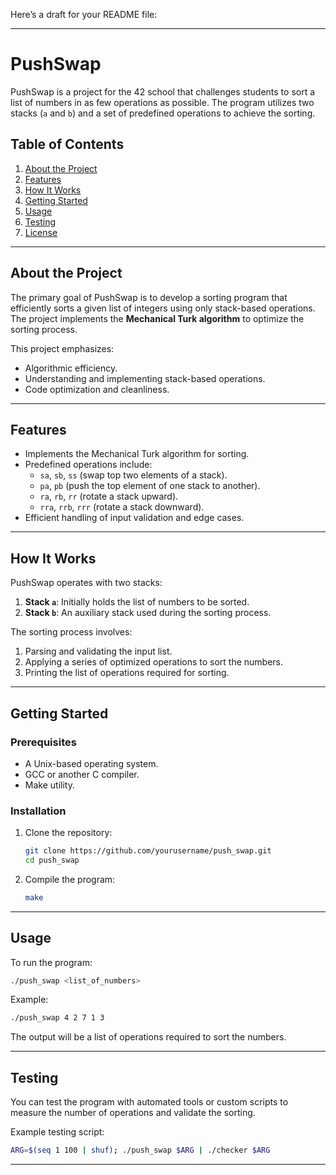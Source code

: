 Here’s a draft for your README file:

---

# PushSwap

PushSwap is a project for the 42 school that challenges students to sort a list of numbers in as few operations as possible. The program utilizes two stacks (`a` and `b`) and a set of predefined operations to achieve the sorting.

## Table of Contents

1. [About the Project](#about-the-project)
2. [Features](#features)
3. [How It Works](#how-it-works)
4. [Getting Started](#getting-started)
5. [Usage](#usage)
6. [Testing](#testing)
7. [License](#license)

---

## About the Project

The primary goal of PushSwap is to develop a sorting program that efficiently sorts a given list of integers using only stack-based operations. The project implements the **Mechanical Turk algorithm** to optimize the sorting process.

This project emphasizes:

- Algorithmic efficiency.
- Understanding and implementing stack-based operations.
- Code optimization and cleanliness.

---

## Features

- Implements the Mechanical Turk algorithm for sorting.
- Predefined operations include:
  - `sa`, `sb`, `ss` (swap top two elements of a stack).
  - `pa`, `pb` (push the top element of one stack to another).
  - `ra`, `rb`, `rr` (rotate a stack upward).
  - `rra`, `rrb`, `rrr` (rotate a stack downward).
- Efficient handling of input validation and edge cases.

---

## How It Works

PushSwap operates with two stacks:

1. **Stack `a`**: Initially holds the list of numbers to be sorted.
2. **Stack `b`**: An auxiliary stack used during the sorting process.

The sorting process involves:

1. Parsing and validating the input list.
2. Applying a series of optimized operations to sort the numbers.
3. Printing the list of operations required for sorting.

---

## Getting Started

### Prerequisites

- A Unix-based operating system.
- GCC or another C compiler.
- Make utility.

### Installation

1. Clone the repository:
   ```bash
   git clone https://github.com/yourusername/push_swap.git
   cd push_swap
   ```

2. Compile the program:
   ```bash
   make
   ```

---

## Usage

To run the program:

```bash
./push_swap <list_of_numbers>
```

Example:

```bash
./push_swap 4 2 7 1 3
```

The output will be a list of operations required to sort the numbers.

---

## Testing

You can test the program with automated tools or custom scripts to measure the number of operations and validate the sorting.

Example testing script:

```bash
ARG=$(seq 1 100 | shuf); ./push_swap $ARG | ./checker $ARG
```

---